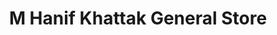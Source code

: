 ---
title: "M Hanif Khattak General Store"
url: /rwlpnddy/m-hanif-khattak-general-store/
shop: shop
---